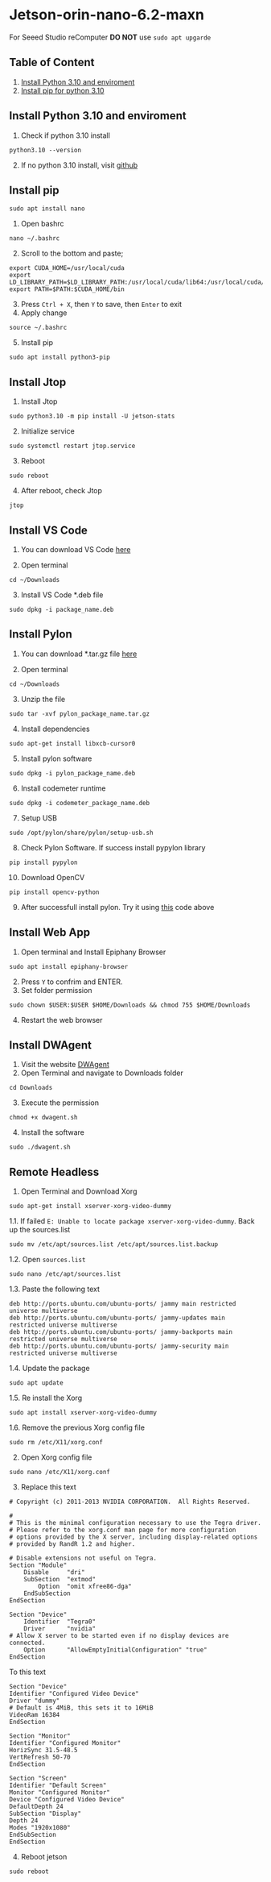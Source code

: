# Jetson-orin-nano-6.2-maxn
For Seeed Studio reComputer **DO NOT** use ```sudo apt upgarde```

## Table of Content
1. [Install Python 3.10 and enviroment](#Install-Python-3.10-and-enviroment)
2. [Install pip for python 3.10](#-Install-pip)

## Install Python 3.10 and enviroment
1. Check if python 3.10 install
```
python3.10 --version
```
2. If no python 3.10 install, visit [github](https://github.com/Ainul-Hakim-irnow/Jetson-orin-nano-5.1.3.git)

## Install pip
```
sudo apt install nano
```
1. Open bashrc
```
nano ~/.bashrc
```
2. Scroll to the bottom and paste;
```
export CUDA_HOME=/usr/local/cuda
export LD_LIBRARY_PATH=$LD_LIBRARY_PATH:/usr/local/cuda/lib64:/usr/local/cuda/extras/CUPTI/lib64
export PATH=$PATH:$CUDA_HOME/bin
```
3. Press ```Ctrl + X```, then ```Y``` to save, then ```Enter``` to exit
4. Apply change
```
source ~/.bashrc
```
5. Install pip
```
sudo apt install python3-pip
```

## Install Jtop
1. Install Jtop
```
sudo python3.10 -m pip install -U jetson-stats
```
2. Initialize service
```
sudo systemctl restart jtop.service
```
3. Reboot
```
sudo reboot
```
4. After reboot, check Jtop
```
jtop
```

## Install VS Code
1. You can download VS Code [here](https://code.visualstudio.com/docs/?dv=linuxarm64_deb)

2. Open terminal
```
cd ~/Downloads
```
3. Install VS Code *.deb file
```
sudo dpkg -i package_name.deb
```

## Install Pylon
1. You can download *.tar.gz file [here](https://drive.google.com/file/d/1AKmBRzHc4yT-R1AkfoSfUR2PYj0U7Uz_/view?usp=sharing)

2. Open terminal
```
cd ~/Downloads
```
3. Unzip the file
```
sudo tar -xvf pylon_package_name.tar.gz
```
4. Install dependencies
```
sudo apt-get install libxcb-cursor0
```
5. Install pylon software
```
sudo dpkg -i pylon_package_name.deb
```
6. Install codemeter runtime
```
sudo dpkg -i codemeter_package_name.deb
```
7. Setup USB
```
sudo /opt/pylon/share/pylon/setup-usb.sh
```
8. Check Pylon Software. If success install pypylon library
```
pip install pypylon
```
10. Download OpenCV
```
pip install opencv-python
```
9. After successfull install pylon. Try it using [this](opencv.py) code above

## Install Web App
1. Open terminal and Install Epiphany Browser
```
sudo apt install epiphany-browser
```
2. Press ```Y``` to confrim and ENTER.
3. Set folder permission
```
sudo chown $USER:$USER $HOME/Downloads && chmod 755 $HOME/Downloads
```
4. Restart the web browser

## Install DWAgent
1. Visit the website [DWAgent](https://www.dwservice.net/en/home.html)
2. Open Terminal and navigate to Downloads folder
```
cd Downloads
```
3. Execute the permission
```
chmod +x dwagent.sh
```
4. Install the software
```
sudo ./dwagent.sh
```

## Remote Headless
1. Open Terminal and Download Xorg
```
sudo apt-get install xserver-xorg-video-dummy
```
1.1. If failed ```E: Unable to locate package xserver-xorg-video-dummy```. Back up the sources.list
```
sudo mv /etc/apt/sources.list /etc/apt/sources.list.backup
```

1.2. Open ```sources.list```
```
sudo nano /etc/apt/sources.list
```
1.3. Paste the following text
```
deb http://ports.ubuntu.com/ubuntu-ports/ jammy main restricted universe multiverse
deb http://ports.ubuntu.com/ubuntu-ports/ jammy-updates main restricted universe multiverse
deb http://ports.ubuntu.com/ubuntu-ports/ jammy-backports main restricted universe multiverse
deb http://ports.ubuntu.com/ubuntu-ports/ jammy-security main restricted universe multiverse
```
1.4. Update the package
```
sudo apt update
```
1.5. Re install the Xorg
```
sudo apt install xserver-xorg-video-dummy
```
1.6. Remove the previous Xorg config file
```
sudo rm /etc/X11/xorg.conf
```


2. Open Xorg config file
```
sudo nano /etc/X11/xorg.conf
```
3. Replace this text
```
# Copyright (c) 2011-2013 NVIDIA CORPORATION.  All Rights Reserved.

#
# This is the minimal configuration necessary to use the Tegra driver.
# Please refer to the xorg.conf man page for more configuration
# options provided by the X server, including display-related options
# provided by RandR 1.2 and higher.

# Disable extensions not useful on Tegra.
Section "Module"
    Disable     "dri"
    SubSection  "extmod"
        Option  "omit xfree86-dga"
    EndSubSection
EndSection

Section "Device"
    Identifier  "Tegra0"
    Driver      "nvidia"
# Allow X server to be started even if no display devices are connected.
    Option      "AllowEmptyInitialConfiguration" "true"
EndSection
```
To this text
```
Section "Device"
Identifier "Configured Video Device"
Driver "dummy"
# Default is 4MiB, this sets it to 16MiB
VideoRam 16384
EndSection

Section "Monitor"
Identifier "Configured Monitor"
HorizSync 31.5-48.5
VertRefresh 50-70
EndSection

Section "Screen"
Identifier "Default Screen"
Monitor "Configured Monitor"
Device "Configured Video Device"
DefaultDepth 24
SubSection "Display"
Depth 24
Modes "1920x1080"
EndSubSection
EndSection
```
4. Reboot jetson
```
sudo reboot
```
